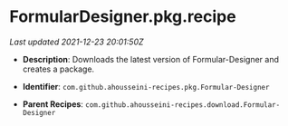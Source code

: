 # FormularDesigner.pkg.recipe

_Last updated 2021-12-23 20:01:50Z_

- **Description**: Downloads the latest version of Formular-Designer and creates a package.

- **Identifier**: `com.github.ahousseini-recipes.pkg.Formular-Designer`

- **Parent Recipes**: `com.github.ahousseini-recipes.download.Formular-Designer`

